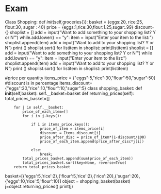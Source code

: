 # Exam

Class Shopping:
       def _init_(self,groceries{}):
         basket = {eggs:20, rice:25, flour:30, sugar : 40}
         price = {eggs:1,rice:30,flour:1.25,sugar:.99}
        discount={}
        shoplist = []
        add = input("Want to add something to your shopping list? Y or N'")
    while.add.lower() == "y":
    item = input("Enter your item to the list:")
    shoplist.append(item)
    add = input("Want to add to your shopping list? Y or N")
    print ()
    shoplist.sort()
    for listitem in shoplist:
        print(listitem)
shoplist = []
add = input("Want to add something to your shopping list? Y or N'")
while add.lower() == "y":
    item = input("Enter your item to the list:")
shoplist.append(item)
add = input("Want to add to your shopping list? Y or N")
print ()
shoplist.sort()
for listitem in shoplist:
    print(listitem)

 
#price per quantity
items_price = {"eggs":5,"rice":30,"flour":50,"sugar":50}
#discount is in percentage
Items_discount={"eggs":20,"rice":10,"flour":10,"sugar":5}
class shopping_basket:
    def __init__(self,basket):
        self.__basket=basket
    def returning_prices(self):
        total_prices_basket=[]
       
        for j in self.__basket:
            price_of_each_item=[]
            for i in j.keys():
               
                if i in items_price.keys():
                    price_of_item = items_price[i]
                    discount = Items_discount[i]
                    price_after_disc = price_of_item*(1-discount/100)
                    price_of_each_item.append(price_after_disc*j[i])
                   
                else:
                    break;
            total_prices_basket.append(sum(price_of_each_item))
            total_prices_basket.sort(key=None, reverse=True)
        return total_prices_basket
basket=[{'eggs':5,'rice':2},{'flour':5,'rice':2},{'rice':20},{'sugar':20},{'eggs':10,'rice':5,'flour':10}]
object = shopping_basket(basket)
j=object.returning_prices()
print(j)

   
                
